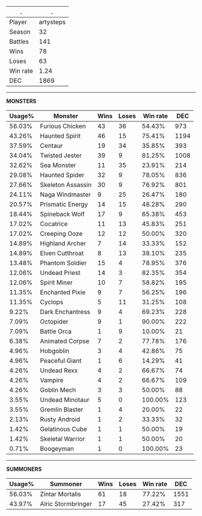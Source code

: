 .|.
|-|-
Player|artysteps
Season|32
Battles|141
Wins|78
Loses|63
Win rate|1.24
DEC|1869

---
**MONSTERS**

Usage%|Monster|Wins|Loses|Win rate|DEC|
-|-|-|-|-|-|
56.03%|Furious Chicken|43|36|54.43%|973|
43.26%|Haunted Spirit|46|15|75.41%|1194|
37.59%|Centaur|19|34|35.85%|393|
34.04%|Twisted Jester|39|9|81.25%|1008|
32.62%|Sea Monster|11|35|23.91%|214|
29.08%|Haunted Spider|32|9|78.05%|836|
27.66%|Skeleton Assassin|30|9|76.92%|801|
24.11%|Naga Windmaster|9|25|26.47%|180|
20.57%|Prismatic Energy|14|15|48.28%|290|
18.44%|Spineback Wolf|17|9|65.38%|453|
17.02%|Cocatrice|11|13|45.83%|251|
17.02%|Creeping Ooze|12|12|50.00%|320|
14.89%|Highland Archer|7|14|33.33%|152|
14.89%|Elven Cutthroat|8|13|38.10%|235|
13.48%|Phantom Soldier|15|4|78.95%|376|
12.06%|Undead Priest|14|3|82.35%|354|
12.06%|Spirit Miner|10|7|58.82%|195|
11.35%|Enchanted Pixie|9|7|56.25%|196|
11.35%|Cyclops|5|11|31.25%|108|
9.22%|Dark Enchantress|9|4|69.23%|228|
7.09%|Octopider|9|1|90.00%|222|
7.09%|Battle Orca|1|9|10.00%|21|
6.38%|Animated Corpse|7|2|77.78%|176|
4.96%|Hobgoblin|3|4|42.86%|75|
4.96%|Peaceful Giant|1|6|14.29%|41|
4.26%|Undead Rexx|4|2|66.67%|74|
4.26%|Vampire|4|2|66.67%|109|
4.26%|Goblin Mech|3|3|50.00%|88|
3.55%|Undead Minotaur|5|0|100.00%|123|
3.55%|Gremlin Blaster|1|4|20.00%|22|
2.13%|Rusty Android|1|2|33.33%|32|
1.42%|Gelatinous Cube|1|1|50.00%|19|
1.42%|Skeletal Warrior|1|1|50.00%|20|
0.71%|Boogeyman|1|0|100.00%|23|

---
**SUMMONERS**

Usage%|Summoner|Wins|Loses|Win rate|DEC|
-|-|-|-|-|-|
56.03%|Zintar Mortalis|61|18|77.22%|1551|
43.97%|Alric Stormbringer|17|45|27.42%|317|
